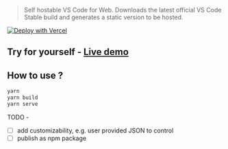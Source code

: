 > Self hostable VS Code for Web.
>  Downloads the latest official VS Code Stable build and generates a static version to be hosted.


[![Deploy with Vercel](https://vercel.com/button)](https://vercel.com/new/clone?repository-url=https%3A%2F%2Fgithub.com%2Fmishra-ankit%2Fvscode-test-web)

## Try for yourself - [Live demo](https://vs-code-web.vercel.app)

## How to use ?
```bash
yarn
yarn build
yarn serve
```

TODO -

- [ ] add customizability, e.g. user provided JSON to control
- [ ] publish as npm package